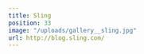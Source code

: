 ```yaml
---
title: Sling
position: 33
image: "/uploads/gallery__sling.jpg"
url: http://blog.sling.com/
---
```



